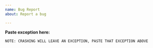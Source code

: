 ```yaml
---
name: Bug Report
about: Report a bug

---
```


**Paste exception here:**


`NOTE: CRASHING WILL LEAVE AN EXCEPTION, PASTE THAT EXCEPTION ABOVE`
